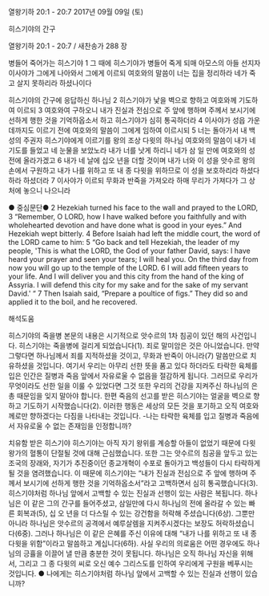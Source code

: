 열왕기하 20:1 - 20:7 
2017년 09월 09일 (토)

히스기야의 간구



열왕기하 20:1 - 20:7 / 새찬송가 288 장


병들어 죽어가는 히스기야
1 그 때에 히스기야가 병들어 죽게 되매 아모스의 아들 선지자 이사야가 그에게 나아와서 그에게 이르되 여호와의 말씀이 너는 집을 정리하라 네가 죽고 살지 못하리라 하셨나이다

히스기야의 간구에 응답하신 하나님
2 히스기야가 낯을 벽으로 향하고 여호와께 기도하여 이르되 3 여호와여 구하오니
내가 진실과 전심으로 주 앞에 행하며 주께서 보시기에 선하게 행한 것을 기억하옵소서 하고 히스기야가 심히 통곡하더라 4 이사야가 성읍 가운데까지도 이르기 전에 여호와의 말씀이 그에게 임하여 이르시되 5 너는 돌아가서 내 백성의 주권자 히스기야에게 이르기를 왕의 조상 다윗의 하나님 여호와의 말씀이 내가 네 기도를 들었고 네 눈물을 보았노라 내가 너를 낫게 하리니 네가 삼 일 만에 여호와의 성전에 올라가겠고 6 내가 네 날에 십오 년을 더할 것이며 내가 너와 이 성을 앗수르 왕의 손에서 구원하고 내가 나를 위하고 또 내 종 다윗을 위하므로 이 성을 보호하리라 하셨다 하라 하셨더라 7 이사야가 이르되 무화과 반죽을 가져오라 하매 무리가 가져다가 그 상처에 놓으니 나으니라

● 중심문단● 2 Hezekiah turned his face to the wall and prayed to the LORD, 3 “Remember, O LORD, how I have walked before you faithfully and with wholehearted devotion and have done what is good in your eyes.” And Hezekiah wept bitterly. 4 Before Isaiah had left the middle court, the word of the LORD came to him: 5 “Go back and tell Hezekiah, the leader of my people, 'This is what the LORD, the God of your father David, says: I have heard your prayer and seen your tears; I will heal you. On the third day
from now you will go up to the temple of the LORD. 6 I will add fifteen years to your life. And I will deliver you and this city from the hand of the king of Assyria. I will defend this city for my sake and for the sake of
my servant David.' “ 7 Then Isaiah said, “Prepare a poultice of figs.” They did so and applied it to the boil, and he recovered.

해석도움





히스기야의 죽을병
본문의 내용은 시기적으로 앗수르의 1차 침공이 있던 해의 사건입니다. 히스기야는 죽을병에 걸리게 되었습니다(1). 죄로 말미암은 것은 아니었습니다. 만약 그렇다면 하나님께서 죄를 지적하셨을 것이고, 무화과 반죽이 아니라(7) 말씀만으로 치유하셨을 것입니다. 여기서 우리는 아무리 선한 뜻을 품고 있다 하더라도 타락한 육체를 입은 인간은 질병과 죽음 앞에서 자유로울 수 없음을 절감하게 됩니다. 그러므로 우리가 무엇이라도 선한 일을 이룰 수 있었다면 그것 또한 우리의 건강을 지켜주신 하나님의 은총 때문임을 잊지 말아야 합니다. 한편 죽음의 선고를 받은 히스기야는 얼굴을 벽으로 향하고 기도하기 시작했습니다(2). 이러한 행동은 세상의 모든 것을 포기하고 오직 여호와께로만 향하겠다는 다짐을 나타내는 것입니다.
-나는 타락한 육체를 입고 질병과 죽음에서 자유로울 수 없는 존재임을 인정합니까?

치유함 받은 히스기야
히스기야는 아직 자기 왕위를 계승할 아들이 없었기 때문에 다윗 왕가의 혈통이 단절될 것에 대해 근심했습니다. 또한 그는 앗수르의 침공을 앞두고 있는 조국의 장래와, 자기가 추진중이던 종교개혁이 수포로 돌아가고 백성들이 다시 타락하게 될 것을 염려했습니다. 이 때문에 히스기야는 “내가 진실과 전심으로 주 앞에 행하며 주께서 보시기에 선하게 행한 것을 기억하옵소서”라고 고백하면서 심히 통곡했습니다(3). 히스기야처럼 하나님 앞에서 고백할 수 있는 진실과 선행이 있는 사람은 복됩니다. 하나님은 이 같은 그의 간구를 들어주셨고, 삼일만에 다시 하나님의 전에 올라갈 수 있는 빠른 회복과(5), 십 오 년을 더 다스릴 수 있는 강건함을 허락해 주셨습니다(6상). 그뿐만 아니라 하나님은 앗수르의 공격에서 예루살렘을 지켜주시겠다는 보장도 허락하셨습니다(6중). 그러나 하나님은 이 같은 은혜를 주신 이유에 대해 “내가 나를 위하고 또 내 종 다윗을 위함”이라고 말씀하고 계십니다(6하). 사실 우리의 의로움은 어떤 경우에도 하나님의 긍휼을 이끌어 낼 만큼 충분한 것이 못됩니다. 하나님은 오직 하나님 자신을 위해서, 그리고 그 종 다윗의 씨로 오신 예수 그리스도를 인하여 우리에게 구원을 베푸시는 것입니다.
● 나에게는 히스기야처럼 하나님 앞에서 고백할 수 있는 진실과 선행이 있습니까?